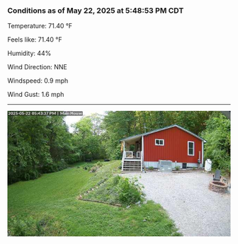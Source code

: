 ### Conditions as of May 22, 2025 at 5:48:53 PM CDT 

Temperature: 71.40 &deg;F

Feels like: 71.40 &deg;F

Humidity: 44%

Wind Direction: NNE

Windspeed: 0.9 mph

Wind Gust: 1.6 mph

---

<img src="./images/latest.jpeg"/>

